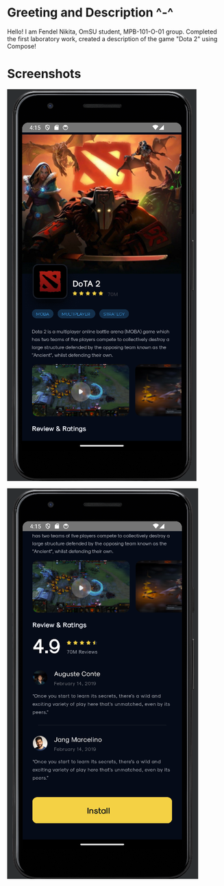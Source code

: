 # **Greeting and Description ^-^**

Hello! I am Fendel Nikita, OmSU student, MPB-101-O-01 group. Completed the first laboratory work, created a description of the game "Dota 2" using Compose!

# **Screenshots**
![firstScreen](dota2compose/assets/firstScreen.png)

![secondScreen](dota2compose/assets/secondScreen.png)